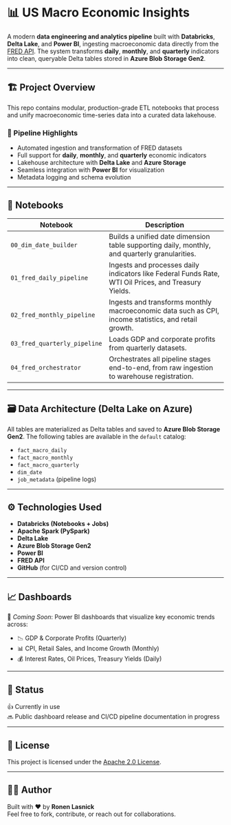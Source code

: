 # 📊 US Macro Economic Insights

A modern **data engineering and analytics pipeline** built with **Databricks**, **Delta Lake**, and **Power BI**, ingesting macroeconomic data directly from the [FRED API](https://fred.stlouisfed.org/). The system transforms **daily**, **monthly**, and **quarterly** indicators into clean, queryable Delta tables stored in **Azure Blob Storage Gen2**.

---

## 🏗️ Project Overview

This repo contains modular, production-grade ETL notebooks that process and unify macroeconomic time-series data into a curated data lakehouse.

### 🔁 Pipeline Highlights

- Automated ingestion and transformation of FRED datasets
- Full support for **daily**, **monthly**, and **quarterly** economic indicators
- Lakehouse architecture with **Delta Lake** and **Azure Storage**
- Seamless integration with **Power BI** for visualization
- Metadata logging and schema evolution

---

## 📁 Notebooks

| Notebook | Description |
|----------|-------------|
| `00_dim_date_builder` | Builds a unified date dimension table supporting daily, monthly, and quarterly granularities. |
| `01_fred_daily_pipeline` | Ingests and processes daily indicators like Federal Funds Rate, WTI Oil Prices, and Treasury Yields. |
| `02_fred_monthly_pipeline` | Ingests and transforms monthly macroeconomic data such as CPI, income statistics, and retail growth. |
| `03_fred_quarterly_pipeline` | Loads GDP and corporate profits from quarterly datasets. |
| `04_fred_orchestrator` | Orchestrates all pipeline stages end-to-end, from raw ingestion to warehouse registration. |

---

## 🗃️ Data Architecture (Delta Lake on Azure)

All tables are materialized as Delta tables and saved to **Azure Blob Storage Gen2**. The following tables are available in the `default` catalog:

- `fact_macro_daily`
- `fact_macro_monthly`
- `fact_macro_quarterly`
- `dim_date`
- `job_metadata` (pipeline logs)

---

## ⚙️ Technologies Used

- **Databricks (Notebooks + Jobs)**
- **Apache Spark (PySpark)**
- **Delta Lake**
- **Azure Blob Storage Gen2**
- **Power BI**
- **FRED API**
- **GitHub** (for CI/CD and version control)

---

## 📈 Dashboards

🚧 *Coming Soon*: Power BI dashboards that visualize key economic trends across:

- 📉 GDP & Corporate Profits (Quarterly)
- 📊 CPI, Retail Sales, and Income Growth (Monthly)
- 💰 Interest Rates, Oil Prices, Treasury Yields (Daily)

---

## 📌 Status

👍 Currently in use  
🔜 Public dashboard release and CI/CD pipeline documentation in progress

---

## 📄 License

This project is licensed under the [Apache 2.0 License](LICENSE).

---

## 👨‍💻 Author

Built with ❤️ by **Ronen Lasnick**  
Feel free to fork, contribute, or reach out for collaborations.
